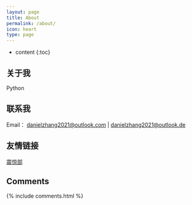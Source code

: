 ```yaml
---
layout: page
title: About
permalink: /about/
icon: heart
type: page
---
```


* content
{:toc}

## 关于我

Python

## 联系我

Email： danielzhang2021@outlook.com  |  danielzhang2021@outlook.de

## 友情链接
 [震惊部](https://blog.666baby.com)

## Comments

{% include comments.html %}

